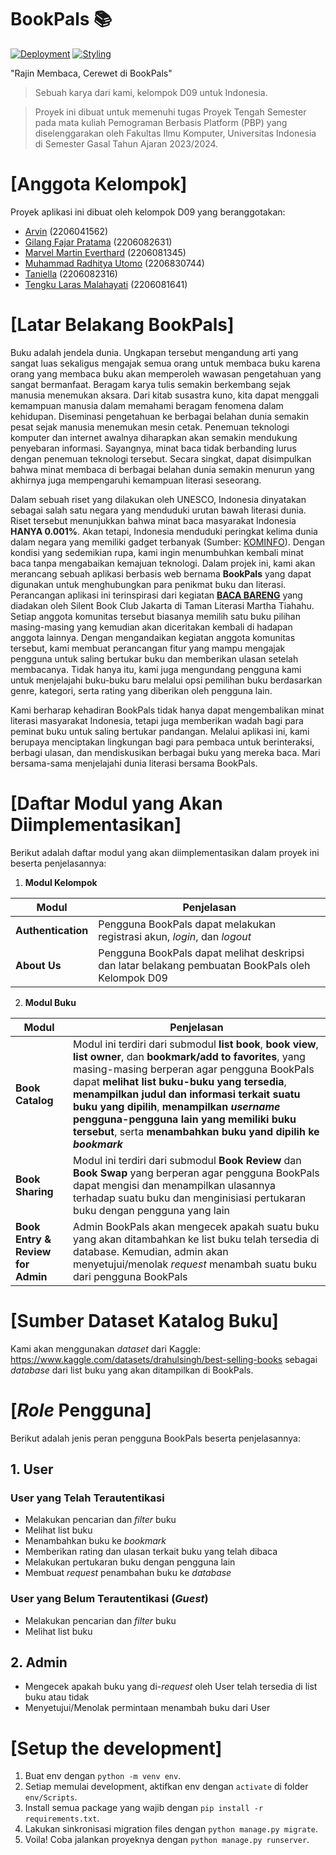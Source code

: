 # BookPals 📚

[![Deployment](https://github.com/D09-PBP2023/proyek-tengah/actions/workflows/pbp-deploy.yml/badge.svg)](https://github.com/D09-PBP2023/proyek-tengah/blob/main/.github/workflows/pbp-deploy.yml)
[![Styling](https://img.shields.io/badge/Styling-CDN_Tailwind-blue)](https://tailwindcss.com/)

"Rajin Membaca, Cerewet di BookPals"
> Sebuah karya dari kami, kelompok D09 untuk Indonesia.

> Proyek ini dibuat untuk memenuhi tugas Proyek Tengah Semester pada mata kuliah Pemograman Berbasis Platform (PBP) yang diselenggarakan oleh Fakultas Ilmu Komputer, Universitas Indonesia di Semester Gasal Tahun Ajaran 2023/2024.

# [Anggota Kelompok]
Proyek aplikasi ini dibuat oleh kelompok D09 yang beranggotakan:
- [Arvin](https://github.com/ArvinCS) (2206041562)
- [Gilang Fajar Pratama](https://github.com/gilangp03) (2206082631)
- [Marvel Martin Everthard](https://github.com/marvelm57) (2206081345)
- [Muhammad Radhitya Utomo](https://github.com/MRadhityaUtomo) (2206830744)
- [Taniella](https://github.com/eilalleinat) (2206082316)
- [Tengku Laras Malahayati](https://github.com/rxa15) (2206081641)

# [Latar Belakang BookPals]
Buku adalah jendela dunia. Ungkapan tersebut mengandung arti yang sangat luas sekaligus mengajak semua orang untuk membaca buku karena orang yang membaca buku akan memperoleh wawasan pengetahuan yang sangat bermanfaat. Beragam karya tulis semakin berkembang sejak manusia menemukan aksara. Dari kitab susastra kuno, kita dapat menggali kemampuan manusia dalam memahami beragam fenomena dalam kehidupan. Diseminasi pengetahuan ke berbagai belahan dunia semakin pesat sejak manusia menemukan mesin cetak. Penemuan teknologi komputer dan internet awalnya diharapkan akan semakin mendukung penyebaran informasi. Sayangnya, minat baca tidak berbanding lurus dengan penemuan teknologi tersebut. Secara singkat, dapat disimpulkan bahwa minat membaca di berbagai belahan dunia semakin menurun yang akhirnya juga mempengaruhi kemampuan literasi seseorang. 

Dalam sebuah riset yang dilakukan oleh UNESCO, Indonesia dinyatakan sebagai salah satu negara yang menduduki urutan bawah literasi dunia. Riset tersebut menunjukkan bahwa minat baca masyarakat Indonesia **HANYA 0.001%**. Akan tetapi, Indonesia menduduki peringkat kelima dunia dalam negara yang memiliki gadget terbanyak (Sumber: [KOMINFO](https://www.kominfo.go.id/content/detail/10862/teknologi-masyarakat-indonesia-malas-baca-tapi-cerewet-di-medsos/0/sorotan_media#:~:text=Fakta%20pertama%2C%20UNESCO%20menyebutkan%20Indonesia,1%20orang%20yang%20rajin%20membaca)). Dengan kondisi yang sedemikian rupa, kami ingin menumbuhkan kembali minat baca tanpa mengabaikan kemajuan teknologi. Dalam projek ini, kami akan merancang sebuah aplikasi berbasis web bernama **BookPals** yang dapat digunakan untuk menghubungkan para penikmat buku dan literasi. Perancangan aplikasi ini terinspirasi dari kegiatan [**BACA BARENG**](https://instagram.com/bacabareng.sbc?igshid=MzRlODBiNWFlZA==) yang diadakan oleh Silent Book Club Jakarta di Taman Literasi Martha Tiahahu. Setiap anggota komunitas tersebut biasanya memilih satu buku pilihan masing-masing yang kemudian akan diceritakan kembali di hadapan anggota lainnya. Dengan mengandaikan kegiatan anggota komunitas tersebut, kami membuat perancangan fitur yang mampu mengajak pengguna untuk saling bertukar buku dan memberikan ulasan setelah membacanya. Tidak hanya itu, kami juga mengundang pengguna kami untuk menjelajahi buku-buku baru melalui opsi pemilihan buku berdasarkan genre, kategori, serta rating yang diberikan oleh pengguna lain. 

Kami berharap kehadiran BookPals tidak hanya dapat mengembalikan minat literasi masyarakat Indonesia, tetapi juga memberikan wadah bagi para peminat buku untuk saling bertukar pandangan. Melalui aplikasi ini, kami berupaya menciptakan lingkungan bagi para pembaca untuk berinteraksi, berbagi ulasan, dan mendiskusikan berbagai buku yang mereka baca. Mari bersama-sama menjelajahi dunia literasi bersama BookPals. 
# [Daftar Modul yang Akan Diimplementasikan]
Berikut adalah daftar modul yang akan diimplementasikan dalam proyek ini beserta penjelasannya:
1. **Modul Kelompok**
   
| Modul | Penjelasan |
| -- | -- |
| **Authentication** | Pengguna BookPals dapat melakukan registrasi akun, *login*, dan *logout*|
| **About Us** | Pengguna BookPals dapat melihat deskripsi dan latar belakang pembuatan BookPals oleh Kelompok D09|

2. **Modul Buku**
   
| Modul | Penjelasan |
| ------ | -- |
| **Book Catalog** | Modul ini terdiri dari submodul **list book**, **book view**, **list owner**, dan **bookmark/add to favorites**, yang masing-masing berperan agar pengguna BookPals dapat **melihat list buku-buku yang tersedia**, **menampilkan judul dan informasi terkait suatu buku yang dipilih**, **menampilkan *username* pengguna-pengguna lain yang memiliki buku tersebut**, serta **menambahkan buku yand dipilih ke *bookmark***|
| **Book Sharing** | Modul ini terdiri dari submodul **Book Review** dan **Book Swap** yang berperan agar pengguna BookPals dapat mengisi dan menampilkan ulasannya terhadap suatu buku dan menginisiasi pertukaran buku dengan pengguna yang lain |
| **Book Entry & Review for Admin** | Admin BookPals akan mengecek apakah suatu buku yang akan ditambahkan ke list buku telah tersedia di database. Kemudian, admin akan menyetujui/menolak *request* menambah suatu buku dari pengguna BookPals | 
# [Sumber Dataset Katalog Buku]
Kami akan menggunakan *dataset* dari Kaggle: https://www.kaggle.com/datasets/drahulsingh/best-selling-books sebagai *database* dari list buku yang akan ditampilkan di BookPals.
# [*Role* Pengguna]
Berikut adalah jenis peran pengguna BookPals beserta penjelasannya:
## 1. User
### User yang Telah Terautentikasi
- Melakukan pencarian dan *filter* buku
- Melihat list buku
- Menambahkan buku ke *bookmark*
- Memberikan rating dan ulasan terkait buku yang telah dibaca
- Melakukan pertukaran buku dengan pengguna lain
- Membuat *request* penambahan buku ke *database*
### User yang Belum Terautentikasi (*Guest*)
- Melakukan pencarian dan *filter* buku
- Melihat list buku
## 2. Admin
- Mengecek apakah buku yang di-*request* oleh User telah tersedia di list buku atau tidak
- Menyetujui/Menolak permintaan menambah buku dari User

# [Setup the development]

1. Buat env dengan `python -m venv env`.
2. Setiap memulai development, aktifkan env dengan `activate` di folder `env/Scripts`.
3. Install semua package yang wajib dengan `pip install -r requirements.txt`.
4. Lakukan sinkronisasi migration files dengan `python manage.py migrate`.
5. Voila! Coba jalankan proyeknya dengan `python manage.py runserver`.
